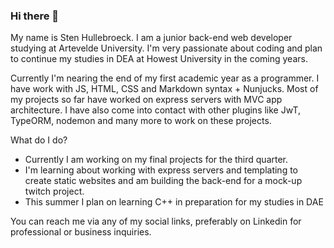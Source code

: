### Hi there 👋

My name is Sten Hullebroeck. I am a junior back-end web developer studying at Artevelde University.
I'm very passionate about coding and plan to continue my studies in DEA at Howest University in the coming years.

Currently I'm nearing the end of my first academic year as a programmer.
I have work with JS, HTML, CSS and Markdown syntax + Nunjucks. Most of my projects so far have worked on express servers with MVC app architecture.
I have also come into contact with other plugins like JwT, TypeORM, nodemon and many more to work on these projects.

What do I do?
- Currently I am working on my final projects for the third quarter.
- I'm learning about working with express servers and templating to create static websites and am building the back-end for a mock-up twitch project.
- This summer I plan on learning C++ in preparation for my studies in DAE

You can reach me via any of my social links, preferably on Linkedin for professional or business inquiries.
